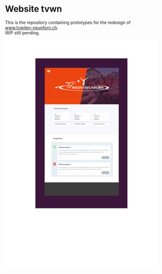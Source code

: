# Website tvwn

This is the repository containing prototypes for the redesign of www.tvwilen-neunforn.ch.  
WIP still pending.

![prototype](ui-mockup-landing.png)




